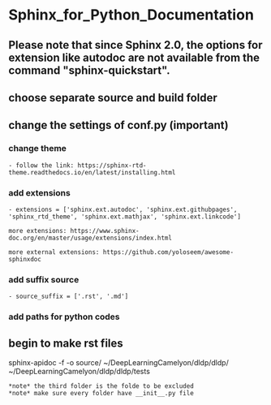 # Sphinx_for_Python_Documentation

## Please note that since Sphinx 2.0, the options for extension like autodoc are not available from the command "sphinx-quickstart".
## choose separate source and build folder
## change the settings of conf.py (important)
### change theme
    - follow the link: https://sphinx-rtd-theme.readthedocs.io/en/latest/installing.html
### add extensions
    - extensions = ['sphinx.ext.autodoc', 'sphinx.ext.githubpages', 'sphinx_rtd_theme', 'sphinx.ext.mathjax', 'sphinx.ext.linkcode']
    
    more extensions: https://www.sphinx-doc.org/en/master/usage/extensions/index.html
    
    more external extensions: https://github.com/yoloseem/awesome-sphinxdoc
    
### add suffix source
    - source_suffix = ['.rst', '.md']
    
### add paths for python codes

## begin to make rst files

   sphinx-apidoc -f -o source/ ~/DeepLearningCamelyon/dldp/dldp/  ~/DeepLearningCamelyon/dldp/dldp/tests

    *note* the third folder is the folde to be excluded
    *note* make sure every folder have __init__.py file
    
##

 
